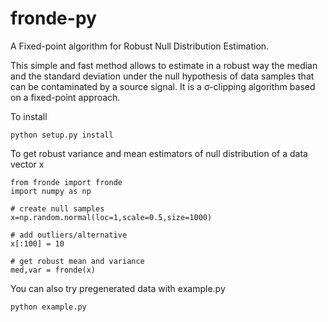# fronde-py
A Fixed-point algorithm for Robust Null Distribution Estimation.

This simple and fast method allows to estimate in a robust way the median and the standard
deviation under the null hypothesis of data samples that can be contaminated by a source signal.
It is a σ-clipping algorithm based on a fixed-point approach.

To install

    python setup.py install

To get robust variance and mean estimators of null distribution of a data vector x

    from fronde import fronde
    import numpy as np
    
    # create null samples
    x=np.random.normal(loc=1,scale=0.5,size=1000)
    
    # add outliers/alternative 
    x[:100] = 10
    
    # get robust mean and variance
    med,var = fronde(x)

You can also try pregenerated data with example.py

    python example.py
